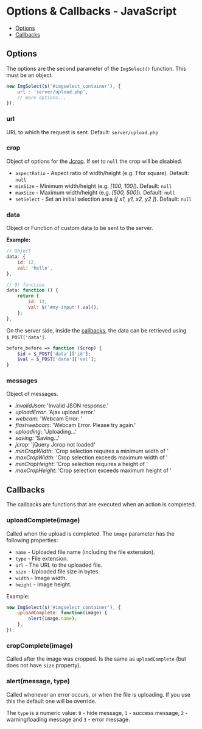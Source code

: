 # Options & Callbacks - JavaScript

- [Options](#options)
- [Callbacks](#callbacks)

## Options

The options are the second parameter of the `ImgSelect()` function. This must be an object.

```javascript
new ImgSelect($('#imgselect_container'), { 
    url : 'server/upload.php',
    // more options...
});
```

### url

URL to which the request is sent. Default: `server/upload.php`

### crop

Object of options for the [Jcrop](http://deepliquid.com/content/Jcrop_Manual.html#Setting_Options). If set to `null` the crop will be disabled.

- `aspectRatio` -  Aspect ratio of width/height (e.g. _1_ for square). Default: `null`
- `minSize` - Minimum width/height (e.g. _[100, 100]_). Default: `null`
- `maxSize` - Maximum width/height (e.g. _[500, 500]_). Default: `null`
- `setSelect` - Set an initial selection area (_[ x1, y1, x2, y2 ]_). Default: `null`

### ​data

Object or Function of custom data to be sent to the server.

__Example:__

```javascript
// Object
data: {
    id: 12,
    val: 'hello',
},

// Or function
data: function () {
    return {
        id: 12,
        val: $('#my-input').val(),
    };
},
```

On the server side, inside the [callbacks](optionsphp.md#callbacks), the data can be retrieved  using ` $_POST['data']`.

```php
before_before => function ($crop) {
    $id = $_POST['data']['id'];
    $val = $_POST['data']['val'];
}
```

### messages

Object of messages.

- _invalidJson_: 'Invalid JSON response.'
- _uploadError_: 'Ajax upload error.'
- _webcam_: 'Webcam Error: '
- _flashwebcam_: 'Webcam Error. Please try again.'
- _uploading_: 'Uploading...'
- _saving_: 'Saving...'
- _jcrop_: 'jQuery Jcrop not loaded'
- _minCropWidth_: 'Crop selection requires a minimum width of '
- _maxCropWidth_: 'Crop selection exceeds maximum width of '
- _minCropHeight_: 'Crop selection requires a height of '
- _maxCropHeight_: 'Crop selection exceeds maximum height of '

## Callbacks

The callbacks are functions that are executed when an action is completed.

### uploadComplete(image)

Called when the upload is completed. The `image` parameter has the following properties:

- `name` - Uploaded file name (including the file extension).
- `type` - File extension.
- `url` - The URL to the uploaded file.
- `size` - Uploaded file size in bytes.
- `width` - Image width.
- `height` - Image height.

Example:

```javascript
new ImgSelect($('#imgselect_container'), {
    uploadComplete: function(image) {
        alert(image.name);
    },
});
```

### cropComplete(image)

Called after the image was cropped. Is the same as `uploadComplete` (but does not have `size` property).

### alert(message, type) 

Called whenever an error occurs, or when the file is uploading. If you use this the default one will be override. 

The `type` is a numeric value: `0` - hide message, `1` - success message, `2` - warning/loading message and `3` - error message.
